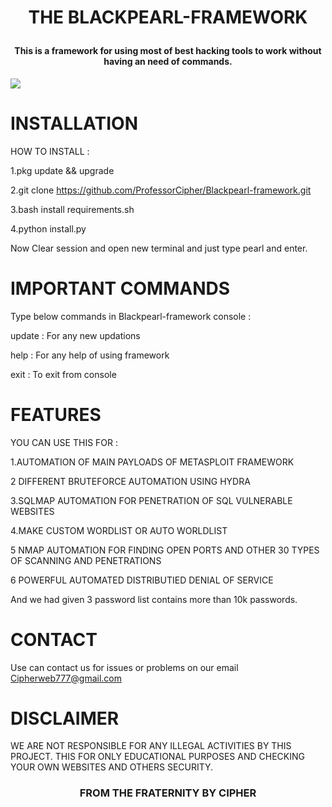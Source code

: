 <H1 align="center">

THE BLACKPEARL-FRAMEWORK 

</H1>
<H4 align="center">This is a framework for using most of best hacking tools to work without having an need of commands.</H4> 



<img src="https://github.com/ProfessorCipher/Blackpearl-framework/blob/master/image.jpg">

# INSTALLATION 

HOW TO INSTALL :

1.pkg update && upgrade 

2.git clone https://github.com/ProfessorCipher/Blackpearl-framework.git 

3.bash install requirements.sh

4.python install.py

Now Clear session and open new terminal and just type pearl and enter.

# IMPORTANT COMMANDS

Type below commands in Blackpearl-framework console :

update : For any new updations 

help   : For any help of using framework 

exit   : To exit from console


# FEATURES 

YOU CAN USE THIS FOR :

1.AUTOMATION OF MAIN PAYLOADS OF METASPLOIT FRAMEWORK 

2 DIFFERENT BRUTEFORCE AUTOMATION USING HYDRA 

3.SQLMAP AUTOMATION FOR PENETRATION OF SQL VULNERABLE WEBSITES 

4.MAKE CUSTOM WORDLIST OR AUTO WORLDLIST

5 NMAP AUTOMATION FOR FINDING OPEN PORTS AND OTHER 30 TYPES OF SCANNING AND PENETRATIONS

6 POWERFUL AUTOMATED DISTRIBUTIED DENIAL OF SERVICE 

And we had given 3 password list contains more than 10k passwords. 

# CONTACT 

Use can contact us for issues or problems on our email Cipherweb777@gmail.com 

# DISCLAIMER 

WE ARE NOT RESPONSIBLE FOR ANY ILLEGAL ACTIVITIES BY THIS PROJECT. THIS FOR ONLY EDUCATIONAL PURPOSES AND CHECKING YOUR OWN WEBSITES AND OTHERS SECURITY. 

<H3 align="center"> FROM THE FRATERNITY BY CIPHER </H3>




